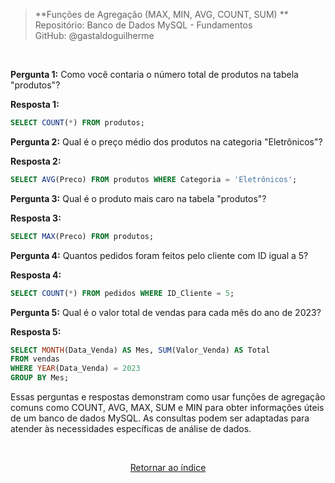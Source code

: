 > **Funções de Agregação (MAX, MIN, AVG, COUNT, SUM) **     
> Repositório: Banco de Dados MySQL - Fundamentos  
> GitHub: @gastaldoguilherme

&nbsp;


**Pergunta 1:** Como você contaria o número total de produtos na tabela "produtos"?

**Resposta 1:**
```sql
SELECT COUNT(*) FROM produtos;
```

**Pergunta 2:** Qual é o preço médio dos produtos na categoria "Eletrônicos"?

**Resposta 2:**
```sql
SELECT AVG(Preco) FROM produtos WHERE Categoria = 'Eletrônicos';
```

**Pergunta 3:** Qual é o produto mais caro na tabela "produtos"?

**Resposta 3:**
```sql
SELECT MAX(Preco) FROM produtos;
```

**Pergunta 4:** Quantos pedidos foram feitos pelo cliente com ID igual a 5?

**Resposta 4:**
```sql
SELECT COUNT(*) FROM pedidos WHERE ID_Cliente = 5;
```

**Pergunta 5:** Qual é o valor total de vendas para cada mês do ano de 2023?

**Resposta 5:**
```sql
SELECT MONTH(Data_Venda) AS Mes, SUM(Valor_Venda) AS Total
FROM vendas
WHERE YEAR(Data_Venda) = 2023
GROUP BY Mes;
```

Essas perguntas e respostas demonstram como usar funções de agregação comuns como COUNT, AVG, MAX, SUM e MIN para obter informações úteis de um banco de dados MySQL. As consultas podem ser adaptadas para atender às necessidades específicas de análise de dados.


&nbsp;    

<div align="center">
   
[Retornar ao índice](/README.md)

</div>